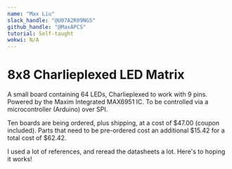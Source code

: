 ```yaml
---
name: "Max Liu"
slack_handle: "@U07A2R09NG5"
github_handle: "@MaxAPCS"
tutorial: Self-taught
wokwi: N/A
---
```


# 8x8 Charlieplexed LED Matrix

A small board containing 64 LEDs, Charlieplexed to work with 9 pins.
Powered by the Maxim Integrated MAX6951 IC.
To be controlled via a microcontroller (Arduino) over SPI.

Ten boards are being ordered, plus shipping, at a cost of $47.00 (coupon included). Parts that need to be pre-ordered cost an additional $15.42 for a total cost of $62.42.

I used a lot of references, and reread the datasheets a lot. Here's to hoping it works!
